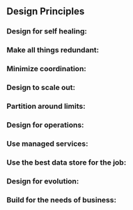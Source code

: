 ## Design Principles

### Design for self healing:

### Make all things redundant:

### Minimize coordination:

### Design to scale out:

### Partition around limits:

### Design for operations:

### Use managed services:

### Use the best data store for the job:

### Design for evolution:

### Build for the needs of business:
